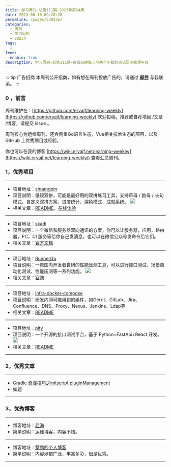 ```yaml
---
title: 学习周刊-总第111期-2023年第24周
date: 2023-06-16 09:28:28
permalink: /pages/23943e/
categories:
  - 周刊
  - 学习周刊
  - 2023年
tags:
  -
feed:
  enable: true
description: 学习周刊-总第111期-在线双拼练习与两个不错的测试压测管理平台
---
```



::: tip 广告招商
本周刊公开招商，如有想在周刊投放广告的，请通过 **[邮件](mailto:eryajf@163.com)** 与我联系。
:::

### 0 ，前言

周刊维护在：[https://github.com/eryajf/learning-weekly](https://github.com/eryajf/learning-weekly)  欢迎投稿，推荐或自荐项目 /文章 /博客，请提交 issue 。

周刊核心为运维周刊，还会侧重Go语言生态，Vue相关技术生态的项目，以及 GitHub 上优秀项目或经验。

你也可以在我的博客 [https://wiki.eryajf.net/learning-weekly/](https://wiki.eryajf.net/learning-weekly/) 查看汇总周刊。


### 1，优秀项目

---
- 项目地址：[shuangpin](https://github.com/Yidadaa/shuangpin)
- 项目说明：纸砚双拼，可能是最好用的双拼练习工具，支持声母 / 韵母 / 长句模式、自定义双拼方案、进度统计、深色模式、成就系统。
  ![](http://t.eryajf.net/imgs/2023/05/9fbd0d3d20689b58.png)
- 相关文章：[README](https://github.com/Yidadaa/shuangpin#readme)，[在线体验](https://blog.simplenaive.cn/shuangpin)
---
- 项目地址：[skadi](https://github.com/hack-fan/skadi/)
- 项目说明：一个微信和服务器双向通讯的方案，你可以让服务器，应用，路由器，PC，CI 服务等给你自己发消息，也可以在微信公众号发命令给它们。
- 相关文章：[官方文档](https://letserver.run/)
---
- 项目地址：[RunnerGo](https://github.com/Runner-Go-Team/runnerGo)
- 项目说明：一款国内开发者自研的性能压测工具，可以进行接口测试、场景自动化测试、性能压测等一系列功能。
![](http://t.eryajf.net/imgs/2023/05/b6f8cd4fad5f2061.jpg)
- 相关文章：[官网](https://www.runnergo.com/)
---
- 项目地址：[infra-docker-compose](https://github.com/get-set/infra-docker-compose)
- 项目说明：研发内网可能用到的组件，如Gerrit、GitLab、Jira、Confluence、DNS、Proxy、Nexus、Jenkins、Ldap等
- 相关文章：[README](https://github.com/get-set/infra-docker-compose#readme)
---
- 项目地址：[pity](https://github.com/wuranxu/pity)
- 项目说明：一个开源的接口测试平台，基于 Python+FastApi+React 开发。
  ![](http://t.eryajf.net/imgs/2023/05/69eadd1cb293efdd.png)
- 相关文章：[README](https://github.com/wuranxu/pity#readme)
---

### 2，优秀文章

---
- [Gradle 奇淫技巧之initscript pluginManagement](https://juejin.cn/post/7075671230468063239)
- 如题
---

### 3，优秀博客

---
- 博客地址：[若海](https://www.rehiy.com/)
- 简单说明：运维博客，内容不错。
---
- 博客地址：[楚鹏的个人博客](https://chupeng130.gitee.io/)
- 简单说明：内容涉猎广泛，丰富多彩，很是优秀。
---
